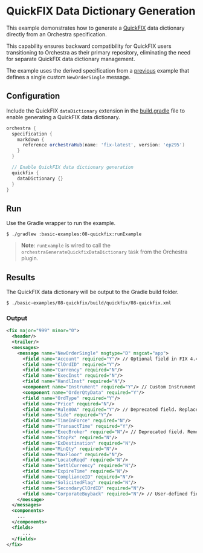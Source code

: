 # QuickFIX Data Dictionary Generation

This example demonstrates how to generate a [QuickFIX](https://www.quickfixj.org/) data dictionary directly from an Orchestra specification.

This capability ensures backward compatibility for QuickFIX users transitioning to Orchestra as their primary repository, eliminating the need for separate QuickFIX data dictionary management.

The example uses the derived specification from a [previous](../03-derived) example that defines a single custom `NewOrderSingle` message.

## Configuration

Include the QuickFIX `dataDictionary` extension in the [build.gradle](./build.gradle) file to enable generating a QuickFIX data dictionary.

```groovy
orchestra {
  specification {
    markdown {
      reference orchestraHub(name: 'fix-latest', version: 'ep295')
    }
  }

  // Enable QuickFIX data dictionary generation
  quickfix {
    dataDictionary {}
  }
}
```

## Run

Use the Gradle wrapper to run the example.

```shell
$ ./gradlew :basic-examples:08-quickfix:runExample
```
> **Note**: `runExample` is wired to call the `orchestraGenerateQuickfixDataDictionary` task from the Orchestra plugin.


## Results

The QuickFIX data dictionary will be output to the Gradle build folder.

```shell
$ ./basic-examples/08-quickfix/build/quickfix/08-quickfix.xml
```

### Output

```xml
<fix major="999" minor="0">
  <header/>
  <trailer/>
  <messages>
    <message name="NewOrderSingle" msgtype="D" msgcat="app">
      <field name="Account" required="Y"/> // Optional field in FIX 4.4
      <field name="ClOrdID" required="Y"/>
      <field name="Currency" required="N"/>
      <field name="ExecInst" required="N"/>
      <field name="HandlInst" required="N"/>
      <component name="Instrument" required="Y"/> // Custom Instrument component
      <component name="OrderQtyData" required="Y"/>
      <field name="OrdType" required="Y"/>
      <field name="Price" required="N"/>
      <field name="Rule80A" required="Y"/> // Deprecated field. Replaced by OrderCapacity(528) in FIX.4.3.
      <field name="Side" required="Y"/>
      <field name="TimeInForce" required="N"/>
      <field name="TransactTime" required="Y"/>
      <field name="ExecBroker" required="N"/> // Deprecated field. Removed in FIX.4.3.
      <field name="StopPx" required="N"/>
      <field name="ExDestination" required="N"/>
      <field name="MinQty" required="N"/>
      <field name="MaxFloor" required="N"/>
      <field name="LocateReqd" required="N"/>
      <field name="SettlCurrency" required="N"/>
      <field name="ExpireTime" required="N"/>
      <field name="ComplianceID" required="N"/>
      <field name="SolicitedFlag" required="N"/>
      <field name="SecondaryClOrdID" required="N"/>
      <field name="CorporateBuyback" required="N"/> // User-defined field (UDF) not present in the reference specification.
    </message>
  </messages>
  <components>
    ...
  </components>
  <fields>
      ...
  </fields>
</fix>
```
